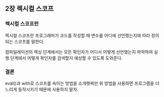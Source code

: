 ## 2장 렉시컬 스코프

### 렉시컬 스코프란

렉시컬 스코프란 프로그래머가 코드를 작성할 때 변수를 어디에 선언했는지에 따라 정의되는 스코프를 말한다.

컴파일레이션의 렉싱 단계에서는 모든 확인자가 어디서 어떻게 선언했는지 파악하여 실행 단계에서 어떻게 확인자를 검색할지 예상할 수 있도록 도와준다.

### 결론
eval()과 with로 스코프를 속이는 방법을 소개햇찌만 위 방법을 사용하면 프로그램을 더 느리게 동작시키기 때문에 사용하지 말자.
